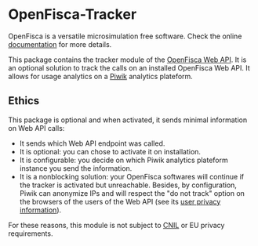 # OpenFisca-Tracker

OpenFisca is a versatile microsimulation free software. 
Check the online [documentation](https://doc.openfisca.fr) for more details.

This package contains the tracker module of the [OpenFisca Web API](https://doc.openfisca.fr/openfisca-web-api/index.html). 
It is an optional solution to track the calls on an installed OpenFisca Web API. It allows for usage analytics on a [Piwik](https://piwik.org) analytics plateform.

## Ethics

This package is optional and when activated, it sends minimal information on Web API calls:
* It sends which Web API endpoint was called.
* It is optional: you can chose to activate it on installation.
* It is configurable: you decide on which Piwik analytics plateform instance you send the information.
* It is a nonblocking solution: your OpenFisca softwares will continue if the tracker is activated but unreachable.
Besides, by configuration, Piwik can anonymize IPs and will respect the "do not track" option on the browsers of the users of the Web API (see its [user privacy information](https://piwik.org/privacy/)).

For these reasons, this module is not subject to [CNIL](https://www.cnil.fr/en/home) or EU privacy requirements.

